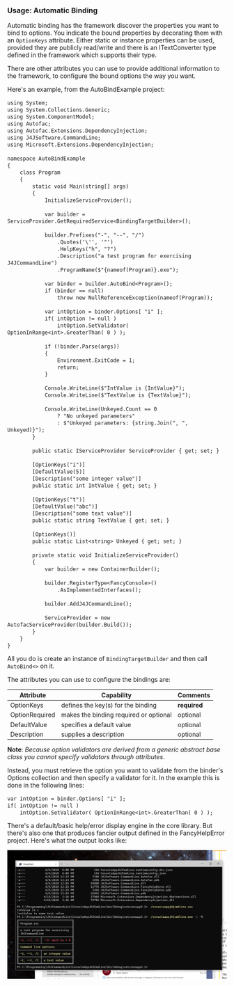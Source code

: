 ### Usage: Automatic Binding

Automatic binding has the framework discover the properties you want to
bind to options. You indicate the bound properties by decorating them 
with an `OptionKeys` attribute. Either static or instance properties can
be used, provided they are publicly read/write and there is an ITextConverter
type defined in the framework which supports their type.

There are other attributes you can use to provide additional information 
to the framework, to configure the bound options the way you want.

Here's an example, from the AutoBindExample project:

```
using System;
using System.Collections.Generic;
using System.ComponentModel;
using Autofac;
using Autofac.Extensions.DependencyInjection;
using J4JSoftware.CommandLine;
using Microsoft.Extensions.DependencyInjection;

namespace AutoBindExample
{
    class Program
    {
        static void Main(string[] args)
        {
            InitializeServiceProvider();

            var builder = ServiceProvider.GetRequiredService<BindingTargetBuilder>();

            builder.Prefixes("-", "--", "/")
                .Quotes('\'', '"')
                .HelpKeys("h", "?")
                .Description("a test program for exercising J4JCommandLine")
                .ProgramName($"{nameof(Program)}.exe");

            var binder = builder.AutoBind<Program>();
            if (binder == null)
                throw new NullReferenceException(nameof(Program));

            var intOption = binder.Options[ "i" ];
            if( intOption != null )
                intOption.SetValidator( OptionInRange<int>.GreaterThan( 0 ) );

            if (!binder.Parse(args))
            {
                Environment.ExitCode = 1;
                return;
            }

            Console.WriteLine($"IntValue is {IntValue}");
            Console.WriteLine($"TextValue is {TextValue}");

            Console.WriteLine(Unkeyed.Count == 0
                ? "No unkeyed parameters"
                : $"Unkeyed parameters: {string.Join(", ", Unkeyed)}");
        }

        public static IServiceProvider ServiceProvider { get; set; }

        [OptionKeys("i")]
        [DefaultValue(5)]
        [Description("some integer value")]
        public static int IntValue { get; set; }

        [OptionKeys("t")]
        [DefaultValue("abc")]
        [Description("some text value")]
        public static string TextValue { get; set; }

        [OptionKeys()]
        public static List<string> Unkeyed { get; set; }

        private static void InitializeServiceProvider()
        {
            var builder = new ContainerBuilder();

            builder.RegisterType<FancyConsole>()
                .AsImplementedInterfaces();

            builder.AddJ4JCommandLine();

            ServiceProvider = new AutofacServiceProvider(builder.Build());
        }
    }
}
```

All you do is create an instance of `BindingTargetBuilder` and then
call `AutoBind<>` on it.

The attributes you can use to configure the bindings are:

| Attribute | Capability | Comments |
| --------- | ---------- | -------- |
| OptionKeys | defines the key(s) for the binding | **required** |
| OptionRequired | makes the binding required or optional | optional |
| DefaultValue | specifies a default value | optional |
| Description | supplies a description | optional |

**Note**: *Because option validators are derived from a generic abstract
base class you cannot specify validators through attributes*.

Instead, you must retrieve the option you want to validate from the
binder's Options collection and then specify a validator for it. In the 
example this is done in the following lines:
```
var intOption = binder.Options[ "i" ];
if( intOption != null )
    intOption.SetValidator( OptionInRange<int>.GreaterThan( 0 ) );
```

There's a default/basic help/error display engine in the core library.
But there's also one that produces fancier output defined in the 
FancyHelpError project. Here's what the output looks like:

![Fancy Help output](assets/fancy-help.png)